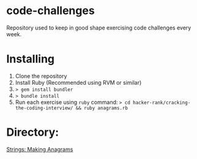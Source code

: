 # code-challenges
Repository used to keep in good shape exercising code challenges every week.

# Installing

1. Clone the repository
2. Install Ruby (Recommended using RVM or similar)
3. `> gem install bundler`
4. `> bundle install`
5. Run each exercise using `ruby` command: `> cd hacker-rank/cracking-the-coding-interview/ && ruby anagrams.rb`


# Directory:
[Strings: Making Anagrams](https://github.com/jgonzalezd/code-challenges/blob/master/hacker-rank/cracking-the-coding-interview/anagrams.rb)
